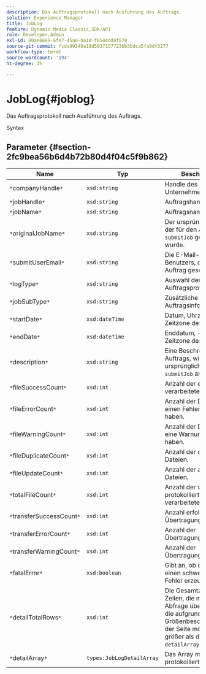 ```yaml
---
description: Das Auftragsprotokoll nach Ausführung des Auftrags.
solution: Experience Manager
title: JobLog
feature: Dynamic Media Classic,SDK/API
role: Developer,Admin
exl-id: 80ae6669-6fe7-45a6-9a1d-f8544dd4f878
source-git-commit: fcda99340a18d5037157723bb3bdca5fa9df3277
workflow-type: tm+mt
source-wordcount: '194'
ht-degree: 3%

---
```


# JobLog{#joblog}

Das Auftragsprotokoll nach Ausführung des Auftrags.

Syntax

## Parameter {#section-2fc9bea56b6d4b72b80d4f04c5f9b862}

| Name | Typ | Beschreibung |
|---|---|---|
| `*`companyHandle`*` | `xsd:string` | Handle des Unternehmens. |
| `*`jobHandle`*` | `xsd:string` | Auftragshandle. |
| `*`jobName`*` | `xsd:string` | Auftragsname. |
| `*`originalJobName`*` | `xsd:string` | Der ursprüngliche Name, der für den Auftrag mit `submitJob` gesendet wurde. |
| `*`submitUserEmail`*` | `xsd:string` | Die E-Mail-Adresse des Benutzers, der den Auftrag gesendet hat. |
| `*`logType`*` | `xsd:string` | Auswahl der Auftragsprotokolltypen. |
| `*`jobSubType`*` | `xsd:string` | Zusätzliche Auftragsinformationen. |
| `*`startDate`*` | `xsd:dateTime` | Datum, Uhrzeit und Zeitzone des Auftrags. |
| `*`endDate`*` | `xsd:dateTime` | Enddatum, -zeit und Zeitzone des Auftrags. |
| `*`description`*` | `xsd:string` | Eine Beschreibung des Auftrags, wie ursprünglich unter `submitJob` angegeben. |
| `*`fileSuccessCount`*` | `xsd:int` | Anzahl der erfolgreich verarbeiteten Dateien. |
| `*`fileErrorCount`*` | `xsd:int` | Anzahl der Dateien, die einen Fehler verursacht haben. |
| `*`fileWarningCount`*` | `xsd:int` | Anzahl der Dateien, die eine Warnung generiert haben. |
| `*`fileDuplicateCount`*` | `xsd:int` | Anzahl der duplizierten Dateien. |
| `*`fileUpdateCount`*` | `xsd:int` | Anzahl der aktualisierten Dateien. |
| `*`totalFileCount`*` | `xsd:int` | Anzahl der vom protokollierten Auftrag verarbeiteten Dateien. |
| `*`transferSuccessCount`*` | `xsd:int` | Anzahl erfolgreicher Übertragungen. |
| `*`transferErrorCount`*` | `xsd:int` | Anzahl der Übertragungsfehler. |
| `*`transferWarningCount`*` | `xsd:int` | Anzahl der Übertragungswarnungen. |
| `*`fatalError`*` | `xsd:boolean` | Gibt an, ob der Auftrag einen schwerwiegenden Fehler erzeugt hat. |
| `*`detailTotalRows`*` | `xsd:int` | Die Gesamtzahl der Zeilen, die mit der Abfrage übereinstimmen, die aufgrund von Größenbeschränkungen der Seite möglicherweise größer als die Größe von `detailArray` sein können. |
| `*`detailArray`*` | `types:JobLogDetailArray` | Das Array mit Details zum protokollierten Auftrag. |
